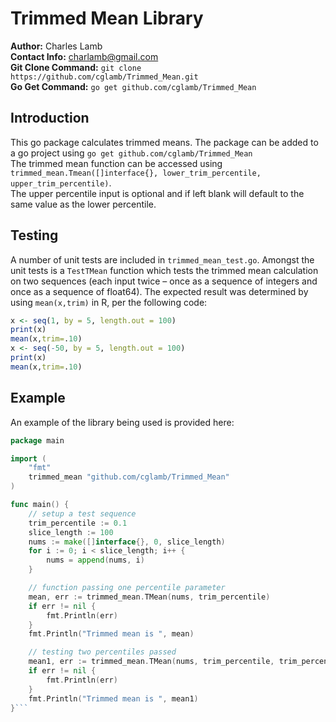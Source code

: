 # Trimmed Mean Library
**Author:** Charles Lamb  
**Contact Info:** charlamb@gmail.com  
**Git Clone Command:** `git clone https://github.com/cglamb/Trimmed_Mean.git`  
**Go Get Command:** `go get github.com/cglamb/Trimmed_Mean`

## Introduction
This go package calculates trimmed means. The package can be added to a go project using `go get github.com/cglamb/Trimmed_Mean`  
The trimmed mean function can be accessed using `trimmed_mean.Tmean([]interface{}, lower_trim_percentile, upper_trim_percentile)`.  
The upper percentile input is optional and if left blank will default to the same value as the lower percentile.

## Testing
A number of unit tests are included in `trimmed_mean_test.go`. Amongst the unit tests is a `TestTMean` function which tests the trimmed mean calculation on two sequences (each input twice – once as a sequence of integers and once as a sequence of float64). The expected result was determined by using `mean(x,trim)` in R, per the following code:

```r
x <- seq(1, by = 5, length.out = 100)
print(x)
mean(x,trim=.10)
x <- seq(-50, by = 5, length.out = 100)
print(x)
mean(x,trim=.10)
```

## Example

An example of the library being used is provided here:

```go
package main

import (
    "fmt"
    trimmed_mean "github.com/cglamb/Trimmed_Mean"
)

func main() {
    // setup a test sequence
    trim_percentile := 0.1
    slice_length := 100
    nums := make([]interface{}, 0, slice_length)
    for i := 0; i < slice_length; i++ {
        nums = append(nums, i)
    }

    // function passing one percentile parameter
    mean, err := trimmed_mean.TMean(nums, trim_percentile)
    if err != nil {
        fmt.Println(err)
    }
    fmt.Println("Trimmed mean is ", mean)

    // testing two percentiles passed
    mean1, err := trimmed_mean.TMean(nums, trim_percentile, trim_percentile)
    if err != nil {
        fmt.Println(err)
    }
    fmt.Println("Trimmed mean is ", mean1)
}```

